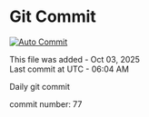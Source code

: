 # Git Commit
[![Auto Commit](https://github.com/alorup/active/actions/workflows/main.yml/badge.svg)](https://github.com/alorup/active/actions/workflows/main.yml)

This file was added - Oct 03, 2025  
Last commit at UTC - 06:04 AM

Daily git commit

commit number: 77

